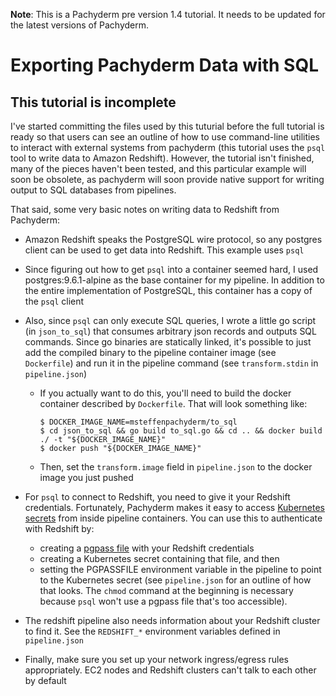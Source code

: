 **Note**: This is a Pachyderm pre version 1.4 tutorial.  It needs to be updated for the latest versions of Pachyderm.

# Exporting Pachyderm Data with SQL

## This tutorial is incomplete

I've started committing the files used by this tuturial before the full
tutorial is ready so that users can see an outline of how to use command-line
utilities to interact with external systems from pachyderm (this tutorial uses
the `psql` tool to write data to Amazon Redshift). However, the tutorial isn't
finished, many of the pieces haven't been tested, and this particular example
will soon be obsolete, as pachyderm will soon provide native support for
writing output to SQL databases from pipelines.

That said, some very basic notes on writing data to Redshift from Pachyderm:
- Amazon Redshift speaks the PostgreSQL wire protocol, so any postgres client
  can be used to get data into Redshift. This example uses `psql`

- Since figuring out how to get `psql` into a container seemed hard, I used
  postgres:9.6.1-alpine as the base container for my pipeline. In addition to
  the entire implementation of PostgreSQL, this container has a copy of the
  `psql` client

- Also, since `psql` can only execute SQL queries, I wrote a little go script
  (in `json_to_sql`) that consumes arbitrary json records and outputs SQL
  commands. Since go binaries are statically linked, it's possible to just add
  the compiled binary to the pipeline container image (see `Dockerfile`) and
  run it in the pipeline command (see `transform.stdin` in `pipeline.json`)

  - If you actually want to do this, you'll need to build the docker container
    described by `Dockerfile`. That will look something like:
    ```shell
    $ DOCKER_IMAGE_NAME=msteffenpachyderm/to_sql
    $ cd json_to_sql && go build to_sql.go && cd .. && docker build ./ -t "${DOCKER_IMAGE_NAME}"
    $ docker push "${DOCKER_IMAGE_NAME}"
    ```

  - Then, set the `transform.image` field in `pipeline.json` to the docker
    image you just pushed

- For `psql` to connect to Redshift, you need to give it your Redshift
  credentials.  Fortunately, Pachyderm makes it easy to access [Kubernetes
  secrets](https://kubernetes.io/docs/user-guide/secrets/) from inside pipeline
  containers.  You can use this to authenticate with Redshift by:
    - creating a [pgpass
      file](https://www.postgresql.org/docs/9.4/static/libpq-pgpass.html) with
      your Redshift credentials
    - creating a Kubernetes secret containing that file, and then
    - setting the PGPASSFILE environment variable in the pipeline to point to
      the Kubernetes secret (see `pipeline.json` for an outline of how that
      looks. The `chmod` command at the beginning is necessary because `psql`
      won't use a pgpass file that's too accessible).

- The redshift pipeline also needs information about your Redshift cluster to
  find it. See the `REDSHIFT_*` environment variables defined in
  `pipeline.json`

- Finally, make sure you set up your network ingress/egress rules
  appropriately. EC2 nodes and Redshift clusters can't talk to each other by
  default
